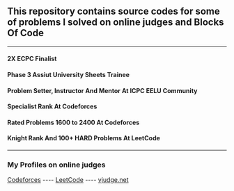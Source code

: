 <h2>This repository contains source codes for some of problems I solved on online judges and Blocks Of Code</h2>
<hr>
<h4>2X ECPC Finalist</h4>
<h4>Phase 3 Assiut University Sheets Trainee</h4>
<h4>Problem Setter, Instructor And Mentor At ICPC EELU Community</h4>
<h4>Specialist Rank At Codeforces</h4>
<h4>Rated Problems 1600 to 2400 At Codeforces</h4>
<h4>Knight Rank And 100+ HARD Problems At LeetCode</h4>
<hr>
<h3>My Profiles on online judges</h3>

[Codeforces](https://codeforces.com/profile/Ahmed_Sayed-) ----  [LeetCode](https://leetcode.com/u/AhmedSayed1/) ---- [vjudge.net](https://vjudge.net/user/Ahmed_SA)
